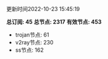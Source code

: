更新时间2022-10-23 15:45:19

**总订阅: 45**
**总节点: 2317**
**有效节点: 453**
- trojan节点: 61
- v2ray节点: 230
- ss节点: 162
